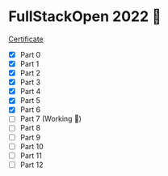 # FullStackOpen 2022 🌱

[Certificate](https://https://studies.cs.helsinki.fi/stats/api/certificate/fullstackopen/en/d9825e89e9805a1155b27e16532a4d85)

- [x] Part 0
- [x] Part 1
- [x] Part 2
- [x] Part 3
- [x] Part 4
- [x] Part 5
- [x] Part 6
- [ ] Part 7 (Working 📌)
- [ ] Part 8
- [ ] Part 9
- [ ] Part 10
- [ ] Part 11
- [ ] Part 12
